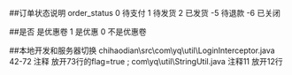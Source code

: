 ##订单状态说明  order_status
0  待支付 
1  待发货 
2  已发货 
-5 待退款 
-6 已关闭 

##是否 是优惠卷
1 是优惠
0 不是优惠卷

##本地开发和服务器切换
chihaodian\src\com\yq\util\LoginInterceptor.java  42-72  注释 放开73行的flag=true ;
com\yq\util\StringUtil.java 注释11 放开12行